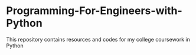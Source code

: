 # Programming-For-Engineers-with-Python
This repository contains resources and codes for my college coursework in Python

